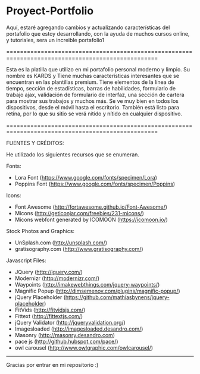 # Proyect-Portfolio
Aquí, estaré agregando cambios y actualizando características del portafolio que estoy desarrollando, con la ayuda de muchos cursos online, y tutoriales, sera un increible portafolio1

==================================================================================================

Esta es la platilla que utilizo en mi portafolio personal moderno y limpio. Su nombre es KARDS y Tiene muchas características interesantes que se encuentran en las plantillas premium. Tiene elementos de la línea de tiempo, sección de estadísticas, barras de habilidades, formulario de trabajo ajax, validación de formulario de interfaz, una sección de cartera para mostrar sus trabajos y muchos más. Se ve muy bien en todos los dispositivos, desde el móvil hasta el escritorio. También está listo para retina, por lo que su sitio se verá nítido y nítido en cualquier dispositivo.

==================================================================================================


FUENTES Y CRÉDITOS:

He utilizado los siguientes recursos que se enumeran.

Fonts:
 - Lora Font (https://www.google.com/fonts/specimen/Lora)
 - Poppins Font (https://www.google.com/fonts/specimen/Poppins) 

Icons:
 - Font Awesome (http://fortawesome.github.io/Font-Awesome/)
 - Micons (http://geticonjar.com/freebies/231-micons/)
 - Micons webfont generated by ICOMOON (https://icomoon.io/)

Stock Photos and Graphics:
 - UnSplash.com (http://unsplash.com/)
 - gratisography.com (http://www.gratisography.com/)
 
Javascript Files:

 - JQuery (http://jquery.com/)
 - Modernizr (http://modernizr.com/)
 - Waypoints (http://imakewebthings.com/jquery-waypoints/)
 - Magnific Popup (http://dimsemenov.com/plugins/magnific-popup/)
 - jQuery Placeholder (https://github.com/mathiasbynens/jquery-placeholder)
 - FitVids (http://fitvidsjs.com/)
 - Fittext (http://fittextjs.com/)
 - jQuery Validator (http://jqueryvalidation.org/)
 - Imagesloaded (http://imagesloaded.desandro.com/)
 - Masonry (http://masonry.desandro.com)
 - pace js (http://github.hubspot.com/pace/) 
 - owl carousel (http://www.owlgraphic.com/owlcarousel/)


--------------------------------------------------------------------------------------------------------- 


Gracias por entrar en mi repositorio :)
